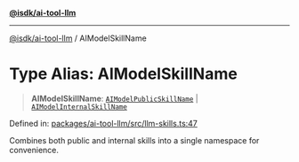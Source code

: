 [**@isdk/ai-tool-llm**](../README.md)

***

[@isdk/ai-tool-llm](../globals.md) / AIModelSkillName

# Type Alias: AIModelSkillName

> **AIModelSkillName**: [`AIModelPublicSkillName`](AIModelPublicSkillName.md) \| [`AIModelInternalSkillName`](AIModelInternalSkillName.md)

Defined in: [packages/ai-tool-llm/src/llm-skills.ts:47](https://github.com/isdk/ai-tool-llm.js/blob/8c69e55e8591c1426c7cfbb1299ce4e181171e4c/src/llm-skills.ts#L47)

Combines both public and internal skills into a single namespace for convenience.
